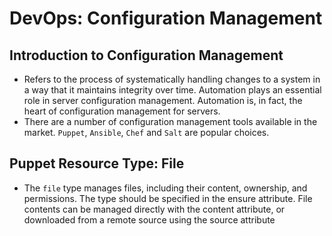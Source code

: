 # DevOps: Configuration Management

## Introduction to Configuration Management

- Refers to the process of systematically handling changes to a system in a way that it maintains integrity over time. Automation plays an essential role in server configuration management. Automation is, in fact, the heart of configuration management for servers.
- There are a number of configuration management tools available in the market. `Puppet`, `Ansible`, `Chef` and `Salt` are popular choices.

## Puppet Resource Type: File
- The `file` type manages files, including their content, ownership, and permissions. The type should be specified in the ensure attribute. File contents can be managed directly with the content attribute, or downloaded from a remote source using the source attribute